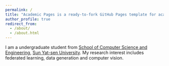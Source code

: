 ```yaml
---
permalink: /
title: "Academic Pages is a ready-to-fork GitHub Pages template for academic personal websites"
author_profile: true
redirect_from: 
  - /about/
  - /about.html
---
```


I am a undergraduate student from [School of Computer Science and Engineering](https://cse.sysu.edu.cn/), [Sun Yat-sen University](https://www.sysu.edu.cn/). My research interest includes federated learning, data generation and computer vision.

